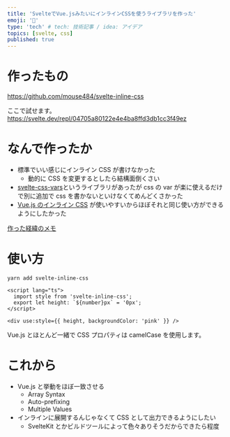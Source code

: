 ```yaml
---
title: 'SvelteでVue.jsみたいにインラインCSSを使うライブラリを作った'
emoji: '🐷'
type: 'tech' # tech: 技術記事 / idea: アイデア
topics: [svelte, css]
published: true
---
```


# 作ったもの

https://github.com/mouse484/svelte-inline-css

ここで試せます。
https://svelte.dev/repl/04705a80122e4e4ba8ffd3db1cc3f49ez

# なんで作ったか

- 標準でいい感じにインライン CSS が書けなかった
  - 動的に CSS を変更するとしたら結構面倒くさい
- [svelte-css-vars](https://github.com/kaisermann/svelte-css-vars)というライブラリがあったが css の var が楽に使えるだけで別に追加で css を書かないといけなくてめんどくさかった
- [Vue.js のインライン CSS](https://zenn.dev/mouse_484/articles/vue-inline-style) が使いやすいからほぼそれと同じ使い方ができるようにしたかった

[作った経緯のメモ](https://zenn.dev/mouse_484/scraps/b5306933034466)

# 使い方

```
yarn add svelte-inline-css
```

```vue:.svelte
<script lang="ts">
  import style from 'svelte-inline-css';
  export let height: `${number}px` = '0px';
</script>

<div use:style={{ height, backgroundColor: 'pink' }} />
```

Vue.js とほとんど一緒で CSS プロパティは camelCase を使用します。

# これから

- Vue.js と挙動をほぼ一致させる
  - Array Syntax
  - Auto-prefixing
  - Multiple Values
- インラインに展開するんじゃなくて CSS として出力できるようにしたい
  - SvelteKit とかビルドツールによって色々ありそうだからできたら程度
